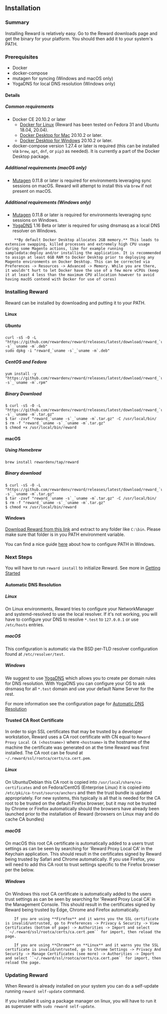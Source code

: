 ## Installation

### Summary

Installing Reward is relatively easy. Go to the Reward downloads page and get the binary for your platform. You should then add it to your system's PATH.

### Prerequisites

* Docker
* docker-compose
* mutagen for syncing (Windows and macOS only)
* YogaDNS for local DNS resolution (Windows only)

#### Details
##### Common requirements

* Docker CE 20.10.2 or later
  * [Docker for Linux](https://docs.docker.com/install/) (Reward has been tested on Fedora 31 and Ubuntu 18.04, 20.04).
  * [Docker Desktop for Mac](https://hub.docker.com/editions/community/docker-ce-desktop-mac) 20.10.2 or later.
  * [Docker Desktop for Windows](https://hub.docker.com/editions/community/docker-ce-desktop-windows/) 20.10.2 or later.
* docker-compose version 1.27.4 or later is required (this can be installed via `brew`, `apt`, `dnf`, or `pip3` as needed). It is currently a part of the Docker Desktop package.

##### Additional requirements (macOS only)

* [Mutagen](https://github.com/mutagen-io/mutagen/releases/) 0.11.8 or later is required for environments leveraging sync sessions on macOS. Reward will attempt to install this via `brew` if not present on macOS.

##### Additional requirements (Windows only)

* [Mutagen](https://github.com/mutagen-io/mutagen/releases/) 0.11.8 or later is required for environments leveraging sync sessions on Windows.
* [YogaDNS](https://www.yogadns.com/download/) 1.16 Beta or later is required for using dnsmasq as a local DNS resolver on Windows.

``` warning::
    **By default Docker Desktop allocates 2GB memory.** This leads to extensive swapping, killed processes and extremely high CPU usage during some Magento actions, like for example running sampledata:deploy and/or installing the application. It is recommended to assign at least 6GB RAM to Docker Desktop prior to deploying any Magento environments on Docker Desktop. This can be corrected via Preferences -> Resources -> Advanced -> Memory. While you are there, it wouldn't hurt to let Docker have the use of a few more vCPUs (keep it at least 4 less than the maximum CPU allocation however to avoid having macOS contend with Docker for use of cores)
```

### Installing Reward

Reward can be installed by downloading and putting it to your PATH.

#### Linux

##### Ubuntu

```
curl -sS -O -L "https://github.com/rewardenv/reward/releases/latest/download/reward_`uname -s`_`uname -m`.deb"
sudo dpkg -i "reward_`uname -s`_`uname -m`.deb"
```

##### CentOS and Fedora

```
yum install -y "https://github.com/rewardenv/reward/releases/latest/download/reward_`uname -s`_`uname -m`.rpm"
```

##### Binary Download

```
$ curl -sS -O -L "https://github.com/rewardenv/reward/releases/latest/download/reward_`uname -s`_`uname -m`.tar.gz"
$ tar -zxvf "reward_`uname -s`_`uname -m`.tar.gz" -C /usr/local/bin/
$ rm -f "reward_`uname -s`_`uname -m`.tar.gz"
$ chmod +x /usr/local/bin/reward
```

#### macOS
##### Using Homebrew
```
brew install rewardenv/tap/reward
```

##### Binary download
```
$ curl -sS -O -L "https://github.com/rewardenv/reward/releases/latest/download/reward_`uname -s`_`uname -m`.tar.gz"
$ tar -zxvf "reward_`uname -s`_`uname -m`.tar.gz" -C /usr/local/bin/
$ rm -f "reward_`uname -s`_`uname -m`.tar.gz"
$ chmod +x /usr/local/bin/reward
```

#### Windows

[Download Reward from this link](https://github.com/rewardenv/reward/releases/latest/download/reward_windows_x86_64.tar.gz)
and extract to any folder like `C:\bin`. Please make sure that folder is in you PATH environment variable.

You can find a nice guide [here](https://www.architectryan.com/2018/03/17/add-to-the-path-on-windows-10/) about how
to configure PATH in Windows.

### Next Steps

You will have to run `reward install` to initialize Reward. See more in [Getting Started](getting-started.md)

#### Automatic DNS Resolution

##### Linux

On Linux environments, Reward tries to configure your NetworkManager and systemd-resolved to use the local resolver. If it's not working, you will have to configure your DNS to resolve `*.test` to `127.0.0.1` or use `/etc/hosts` entries.

##### macOS

This configuration is automatic via the BSD per-TLD resolver configuration found at `/etc/resolver/test`.

##### Windows

We suggest to use [YogaDNS](https://www.yogadns.com/download/) which allows you to create per domain rules for DNS resolution. With YogaDNS you can configure your OS to ask dnsmasq for all `*.test` domain and use your default Name Server for the rest.

For more information see the configuration page for [Automatic DNS Resolution](configuration/dns-resolver.html#windows)

#### Trusted CA Root Certificate

In order to sign SSL certificates that may be trusted by a developer workstation, Reward uses a CA root certificate with CN equal to `Reward Proxy Local CA (<hostname>)` where `<hostname>` is the hostname of the machine the certificate was generated on at the time Reward was first installed. The CA root can be found at `~/.reward/ssl/rootca/certs/ca.cert.pem`.

##### Linux

On Ubuntu/Debian this CA root is copied into `/usr/local/share/ca-certificates` and on Fedora/CentOS (Enterprise Linux) it is copied into `/etc/pki/ca-trust/source/anchors` and then the trust bundle is updated appropriately. For new systems, this typically is all that is needed for the CA root to be trusted on the default Firefox browser, but it may not be trusted by Chrome or Firefox automatically should the browsers have already been launched prior to the installation of Reward (browsers on Linux may and do cache CA bundles)

##### macOS

On macOS this root CA certificate is automatically added to a users trust settings as can be seen by searching for 'Reward Proxy Local CA' in the Keychain application. This should result in the certificates signed by Reward being trusted by Safari and Chrome automatically. If you use Firefox, you will need to add this CA root to trust settings specific to the Firefox browser per the below.

##### Windows

On Windows this root CA certificate is automatically added to the users trust settings as can be seen by searching for 'Reward Proxy Local CA' in the Management Console. This should result in the certificates signed by Reward being trusted by Edge, Chrome and Firefox automatically.

``` note::
    If you are using **Firefox** and it warns you the SSL certificate is invalid/untrusted, go to Preferences -> Privacy & Security -> View Certificates (bottom of page) -> Authorities -> Import and select ``~/.reward/ssl/rootca/certs/ca.cert.pem`` for import, then reload the page.

    If you are using **Chrome** on **Linux** and it warns you the SSL certificate is invalid/untrusted, go to Chrome Settings -> Privacy And Security -> Manage Certificates (see more) -> Authorities -> Import and select ``~/.reward/ssl/rootca/certs/ca.cert.pem`` for import, then reload the page.
```

### Updating Reward

When Reward is already installed on your system you can do a self-update running `reward self-update` command.

If you installed it using a package manager on linux,
you will have to run it as superuser with `sudo reward self-update`.
